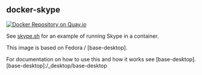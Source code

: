 ## docker-skype

[![Docker Repository on Quay.io](https://quay.io/repository/oszi/skype/status "Docker Repository on Quay.io")](https://quay.io/repository/oszi/skype)

See [skype.sh](skype) for an example of running Skype in a container.

This image is based on Fedora / [base-desktop].

For documentation on how to use this and how it works see [base-desktop].
[base-desktop]:/_desktop/base-desktop
